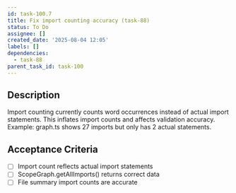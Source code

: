 ```yaml
---
id: task-100.7
title: Fix import counting accuracy (task-88)
status: To Do
assignee: []
created_date: '2025-08-04 12:05'
labels: []
dependencies:
  - task-88
parent_task_id: task-100
---
```


## Description

Import counting currently counts word occurrences instead of actual import statements. This inflates import counts and affects validation accuracy. Example: graph.ts shows 27 imports but only has 2 actual statements.

## Acceptance Criteria

- [ ] Import count reflects actual import statements
- [ ] ScopeGraph.getAllImports() returns correct data
- [ ] File summary import counts are accurate
